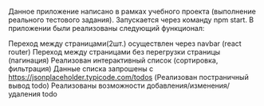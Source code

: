 Данное приложение написано в рамках учебного проекта (выполнение реального тестового задания).
Запускается через команду npm start.
В приложении были реализованы следующий функционал:

Переход между страницами(2шт.) осуществлен через navbar (react router)
Переход между страницами без перегрузки страницы (пагинация)
Реализован интерактивный список (сортировка, фильтрация)
Данные списка запрошены с https://jsonplaceholder.typicode.com/todos (Реализован постраничный вывод todo)
Реализованы возможности добавления/изменения/удаления todo
